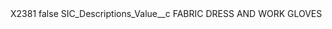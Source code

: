 <?xml version="1.0" encoding="UTF-8"?>
<CustomMetadata xmlns="http://soap.sforce.com/2006/04/metadata" xmlns:xsi="http://www.w3.org/2001/XMLSchema-instance" xmlns:xsd="http://www.w3.org/2001/XMLSchema">
    <label>X2381</label>
    <protected>false</protected>
    <values>
        <field>SIC_Descriptions_Value__c</field>
        <value xsi:type="xsd:string">FABRIC DRESS AND WORK GLOVES</value>
    </values>
</CustomMetadata>

